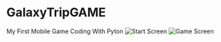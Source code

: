 # GalaxyTripGAME
My First Mobile Game Coding With Pyton
![Start Screen](https://user-images.githubusercontent.com/132342152/235745812-2c92e827-6a80-4a8c-bfe3-6906f505315e.png)
![Game Screen](https://user-images.githubusercontent.com/132342152/235746009-51c2ec40-e167-48c0-88d4-0d2140c930dc.png)
